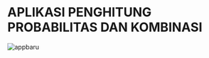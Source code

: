 # APLIKASI PENGHITUNG PROBABILITAS DAN KOMBINASI



![appbaru](https://user-images.githubusercontent.com/71863608/175938182-baa9140c-d6b5-41f5-9387-f426d8c924ea.png)

